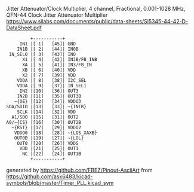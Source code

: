 Jitter Attenuator/Clock Multiplier, 4 channel, Fractional, 0.001-1028 MHz, QFN-44
Clock Jitter Attenuator Multiplier
https://www.silabs.com/documents/public/data-sheets/Si5345-44-42-D-DataSheet.pdf


	         +-----------+
	     IN1 |[ 1]   [45]| GND
	    IN1B |[ 2]   [44]| IN0B
	 IN_SEL0 |[ 3]   [43]| IN0
	      X1 |[ 4]   [42]| IN3B/FB_INB
	      XA |[ 5]   [41]| IN3/FB_IN
	      XB |[ 6]   [40]| VDD
	      X2 |[ 7]   [39]| VDD
	    VDDA |[ 8]   [38]| I2C_SEL
	    VDDA |[ 9]   [37]| IN_SEL1
	     IN2 |[10]   [36]| OUT3
	    IN2B |[11]   [35]| OUT3B
	   ~{OE} |[12]   [34]| VDDO3
	SDA/SDIO |[13]   [33]| ~{INTR}
	    SCLK |[14]   [32]| VDD
	  A1/SDO |[15]   [31]| OUT2
	A0/~{CS} |[16]   [30]| OUT2B
	  ~{RST} |[17]   [29]| VDDO2
	   VDDO0 |[18]   [28]| ~{LOS_XAXB}
	   OUT0B |[19]   [27]| ~{LOL}
	    OUT0 |[20]   [26]| VDDS
	     VDD |[21]   [25]| OUT1
	      NC |[22]   [24]| OUT1B
	         +-----------+


generated by https://github.com/FBEZ/Pinout-AsciiArt from https://github.com/ask6483/kicad-symbols/blob/master/Timer_PLL.kicad_sym